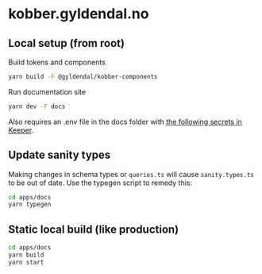 # kobber.gyldendal.no

## Local setup (from root)

Build tokens and components

```sh
yarn build -F @gyldendal/kobber-components
```

Run documentation site

```sh
yarn dev -F docs
```

Also requires an .env file in the docs folder with [the following secrets in Keeper](https://keepersecurity.eu/vault/#detail/7i8pCa5I6A9YAIPYzvYTPA).

## Update sanity types

Making changes in schema types or `queries.ts` will cause `sanity.types.ts` to be out of date. Use the typegen script to remedy this:

```sh
cd apps/docs
yarn typegen
```

## Static local build (like production)

```sh
cd apps/docs
yarn build
yarn start
```
